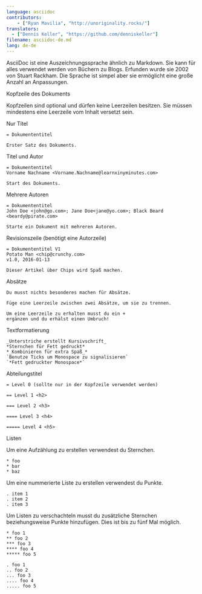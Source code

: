 ```yaml
---
language: asciidoc
contributors:
    - ["Ryan Mavilia", "http://unoriginality.rocks/"]
translators:
  - ["Dennis Keller", "https://github.com/denniskeller"]
filename: asciidoc-de.md
lang: de-de
---
```


AsciiDoc ist eine Auszeichnungssprache ähnlich zu Markdown. Sie kann für alles verwendet werden von Büchern zu Blogs. Erfunden wurde sie 2002 von Stuart Rackham. Die Sprache ist simpel aber sie ermöglicht eine große Anzahl an Anpassungen.

Kopfzeile des Dokuments

Kopfzeilen sind optional und dürfen keine Leerzeilen besitzen. Sie müssen mindestens eine Leerzeile vom Inhalt versetzt sein.

Nur Titel

```
= Dokumententitel

Erster Satz des Dokuments.
```

Titel und Autor

```
= Dokumententitel
Vorname Nachname <Vorname.Nachname@learnxinyminutes.com>

Start des Dokuments.
```

Mehrere Autoren

```
= Dokumententitel
John Doe <john@go.com>; Jane Doe<jane@yo.com>; Black Beard <beardy@pirate.com>

Starte ein Dokument mit mehreren Autoren.
```

Revisionszeile (benötigt eine Autorzeile)

```
= Dokumententitel V1
Potato Man <chip@crunchy.com>
v1.0, 2016-01-13

Dieser Artikel über Chips wird Spaß machen.
```

Absätze

```
Du musst nichts besonderes machen für Absätze.

Füge eine Leerzeile zwischen zwei Absätze, um sie zu trennen.

Um eine Leerzeile zu erhalten musst du ein +
ergänzen und du erhälst einen Umbruch!
```

Textformatierung

```
_Unterstriche erstellt Kursivschrift_
*Sternchen für Fett gedruckt*
*_Kombinieren für extra Spaß_*
`Benutze Ticks um Monospace zu signalisieren`
`*Fett gedruckter Monospace*`
```

Abteilungstitel

```
= Level 0 (sollte nur in der Kopfzeile verwendet werden)

== Level 1 <h2>

=== Level 2 <h3>

==== Level 3 <h4>

===== Level 4 <h5>

```

Listen

Um eine Aufzählung zu erstellen verwendest du Sternchen.

```
* foo
* bar
* baz
```

Um eine nummerierte Liste zu erstellen verwendest du Punkte.

```
. item 1
. item 2
. item 3
```

Um Listen zu verschachteln musst du zusätzliche Sternchen beziehungsweise Punkte hinzufügen. Dies ist bis zu fünf Mal möglich.

```
* foo 1
** foo 2
*** foo 3
**** foo 4
***** foo 5

. foo 1
.. foo 2
... foo 3
.... foo 4
..... foo 5
```
